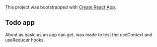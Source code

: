 This project was bootstrapped with [Create React App](https://github.com/facebook/create-react-app).

## Todo app

About as basic as an app can get, was made to test the useContext and useReducer hooks.
